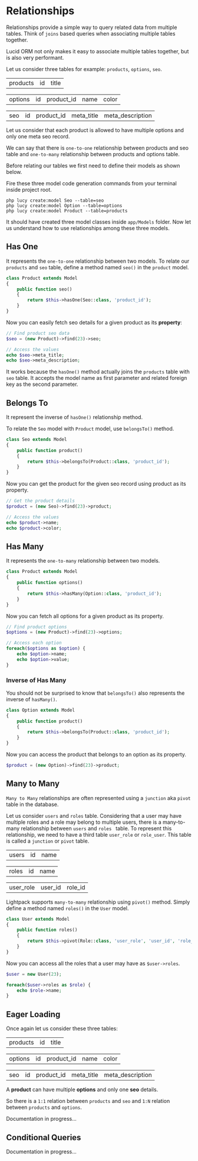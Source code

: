 # Relationships

Relationships provide a simple way to query related data from multiple
tables. Think of <code>joins</code> based queries when associating multiple tables together.

<p class="tip">Lucid ORM not only makes it easy to associate multiple tables together, but is
also very performant.</p>

Let us consider three tables for example: <code>products</code>, <code>options</code>, <code>seo</code>.

<table>
    <tr>
        <td class="token title important">products</td>
        <td>id</td>
        <td>title</td>
    </tr>
</table>
<table>
    <tr>
        <td class="token title important">options</td>
        <td>id</td>
        <td>product_id</td>
        <td>name</td>
        <td>color</td>
    </tr>
</table>
<table>
    <tr>
        <td class="token title important">seo</td>
        <td>id</td>
        <td>product_id</td>
        <td>meta_title</td>
        <td>meta_description</td>
    </tr>
</table>

Let us consider that each product is allowed to have multiple options and only one meta seo
record. 

We can say that there is <code>one-to-one</code> relationship between products and seo table
and <code>one-to-many</code> relationship between products and options table.

Before relating our tables we first need to define their models as shown below.

Fire these three model code generation commands from your terminal inside project root.

```terminal
php lucy create:model Seo --table=seo
php lucy create:model Option --table=options
php lucy create:model Product --table=products
```

It should have created three model classes inside `app/Models` folder. Now let us understand how to use relationships among these three models.

## Has One

It represents the <code>one-to-one</code> relationship between two models. To relate our 
<code>products</code> and <code>seo</code> table, define a method named <code>seo()</code>
in the <code>product</code> model.

```php
class Product extends Model
{
    public function seo()
    {
        return $this->hasOne(Seo::class, 'product_id');
    }
}
```

Now you can easily fetch seo details for a given product as its **property**:

```php
// Find product seo data
$seo = (new Product)->find(23)->seo;

// Access the values
echo $seo->meta_title;
echo $seo->meta_description;
```

It works because the <code>hasOne()</code> method actually joins the <code>products</code>
table with <code>seo</code> table. It accepts the model name as first parameter and related 
foreign key as the second parameter.

## Belongs To

It represent the inverse of <code>hasOne()</code> relationship method.

To relate the <code>Seo</code> model with <code>Product</code> model, use <code>belongsTo()</code>
method.

```php
class Seo extends Model
{
    public function product()
    {
        return $this->belongsTo(Product::class, 'product_id');
    }
}
```

Now you can get the product for the given seo record using product as its property.

```php
// Get the product details
$product = (new Seo)->find(23)->product;

// Access the values
echo $product->name;
echo $product->color;
```

## Has Many

It represents the <code>one-to-many</code> relationship between two models.

```php
class Product extends Model
{
    public function options()
    {
        return $this->hasMany(Option::class, 'product_id');
    }
}
```

Now you can fetch all options for a given product as its property.

```php
// Find product options
$options = (new Product)->find(23)->options;

// Access each option
foreach($options as $option) {
    echo $option->name;
    echo $option->value;
}
```

### Inverse of Has Many

You should not be surprised to know that <code>belongsTo()</code> also represents the
inverse of <code>hasMany()</code>.

```php
class Option extends Model
{
    public function product()
    {
        return $this->belongsTo(Product::class, 'product_id');
    }
}
```

Now you can access the product that belongs to an option as its property.

```php
$product = (new Option)->find(23)->product;
```

## Many to Many

<code>Many to Many</code> relationships are often represented using a `junction` aka `pivot` table in the database.

Let us consider `users` and `roles` table. Considering that a user may have multiple roles and a role may belong to multiple
users, there is a many-to-many relationship between `users` and `roles ` table. To represent this relationship, we need to
have a third table `user_role` or `role_user`. This table is called a `junction` or `pivot` table.

<table>
    <tr>
        <td class="token title important">users</td>
        <td>id</td>
        <td>name</td>
    </tr>
</table>

<table>
    <tr>
        <td class="token title important">roles</td>
        <td>id</td>
        <td>name</td>
    </tr>
</table>

<table>
    <tr>
        <td class="token title important">user_role</td>
        <td>user_id</td>
        <td>role_id</td>
    </tr>
</table>

Lightpack supports `many-to-many` relationship using `pivot()` method. Simply define a method named `roles()` in the `User` model.

```php
class User extends Model
{
    public function roles()
    {
        return $this->pivot(Role::class, 'user_role', 'user_id', 'role_id');
    }
}
```

Now you can access all the roles that a user may have as `$user->roles`.

```php
$user = new User(23);

foreach($user->roles as $role) {
    echo $role->name;
}
```

## Eager Loading

Once again let us consider these three tables:

<table>
    <tr>
        <td class="token title important">products</td>
        <td>id</td>
        <td>title</td>
    </tr>
</table>
<table>
    <tr>
        <td class="token title important">options</td>
        <td>id</td>
        <td>product_id</td>
        <td>name</td>
        <td>color</td>
    </tr>
</table>
<table>
    <tr>
        <td class="token title important">seo</td>
        <td>id</td>
        <td>product_id</td>
        <td>meta_title</td>
        <td>meta_description</td>
    </tr>
</table>

A **product** can have multiple **options** and only one **seo** details.

So there is a `1:1` relation between `products` and `seo` and `1:N` relation between `products` and `options`.

Documentation in progress...

## Conditional Queries

Documentation in progress...